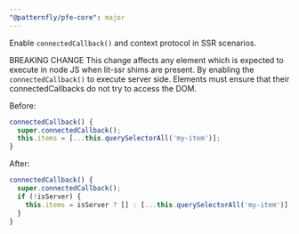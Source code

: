 ```yaml
---
"@patternfly/pfe-core": major
---
```

Enable `connectedCallback()` and context protocol in SSR scenarios.

BREAKING CHANGE
This change affects any element which is expected to execute in node JS when
lit-ssr shims are present. By enabling the `connectedCallback()` to execute
server side. Elements must ensure that their connectedCallbacks do not try to
access the DOM.

Before:

```js
connectedCallback() {
  super.connectedCallback();
  this.items = [...this.querySelectorAll('my-item')];
}
```

After:
```js
connectedCallback() {
  super.connectedCallback();
  if (!isServer) {
    this.items = isServer ? [] : [...this.querySelectorAll('my-item')];
  }
}
```
